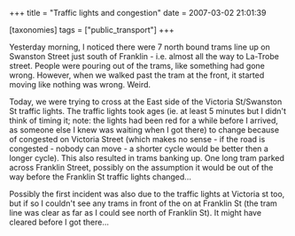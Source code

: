 +++
title = "Traffic lights and congestion"
date = 2007-03-02 21:01:39

[taxonomies]
tags = ["public_transport"]
+++

Yesterday morning, I noticed there were 7 north bound trams line up on Swanston Street just south of Franklin - i.e. almost all the way to La-Trobe street. People were pouring out of the trams, like something had gone wrong. However, when we walked past the tram at the front, it started moving like nothing was wrong. Weird.

Today, we were trying to cross at the East side of the Victoria St/Swanston St traffic lights. The traffic lights took ages (ie. at least 5 minutes but I didn't think of timing it; note: the lights had been red for a while before I arrived, as someone else I knew was waiting when I got there) to change because of congested on Victoria Street (which makes no sense - if the road is congested - nobody can move - a shorter cycle would be better then a longer cycle). This also resulted in trams banking up. One long tram parked across Franklin Street, possibly on the assumption it would be out of the way before the Franklin St traffic lights changed...

Possibly the first incident was also due to the traffic lights at Victoria st too, but if so I couldn't see any trams in front of the on at Franklin St (the tram line was clear as far as I could see north of Franklin St). It might have cleared before I got there...
